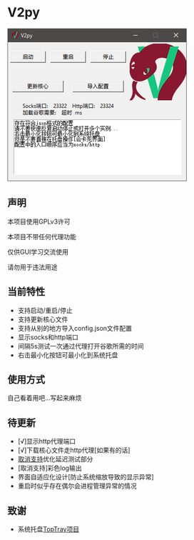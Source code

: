# V2py

![screenshot](https://github.com/LovelyFox-koucha/V2py/blob/master/readme/screenshot.png)


## 声明
本项目使用GPLv3许可

本项目不带任何代理功能

仅供GUI学习交流使用

请勿用于违法用途

## 当前特性
- 支持启动/重启/停止
- 支持更新核心文件
- 支持从别的地方导入config.json文件配置
- 显示socks和http端口
- 间隔5s测试一次通过代理打开谷歌所需的时间
- 右击最小化按钮可最小化到系统托盘

## 使用方式
自己看着用吧...写起来麻烦

## 待更新
- [√]显示http代理端口
- [√]下载核心文件走http代理[如果有的话]
- [取消支持](当前的已经足够使用)优化延迟测试部分
- [取消支持]彩色log输出
- 界面自适应化设计[防止系统缩放导致的显示异常]
- 重启时似乎存在偶尔会进程管理异常的情况


## 致谢
- 系统托盘[TopTray项目](https://github.com/RanFeng/TopTray)
